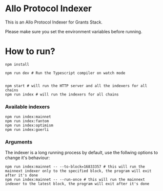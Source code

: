 # Allo Protocol Indexer

This is an Allo Protocol Indexer for Grants Stack.

Please make sure you set the environment variables before running.

# How to run?

```
npm install

npm run dev # Run the Typescript compiler on watch mode


npm start # will run the HTTP server and all the indexers for all chains
npm run index # will run the indexers for all chains
```

### Available indexers

```
npm run index:mainnet
npm run index:fantom
npm run index:optimism
npm run index:goerli
```

### Arguments

The indexer is a long running process by default, use the follwing options to change it's behaviour:

```
npm run index:mainnet -- --to-block=16833357 # this will run the mainnext indexer only to the specified block, the program will exit after it's done
npm run index:mainnet -- --run-once # this will run the mainnext indexer to the latest block, the program will exit after it's done
```

